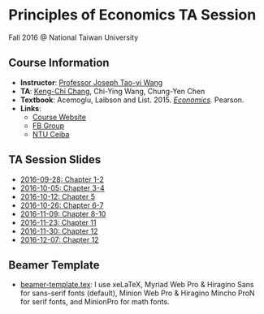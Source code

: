 # Principles of Economics TA Session

Fall 2016 @ National Taiwan University


## Course Information
- **Instructor**: [Professor Joseph Tao-yi Wang](http://homepage.ntu.edu.tw/~josephw)
- **TA**: [Keng-Chi Chang](http://kengchichang.github.io), Chi-Ying Wang, Chung-Yen Chen
- **Textbook**: Acemoglu, Laibson and List. 2015. [*Economics*](https://www.amazon.com/Economics-Daron-Acemoglu/dp/0321391586). Pearson.
- **Links**:
  - [Course Website](http://homepage.ntu.edu.tw/~josephw/principles_micro_16F.htm)
  - [FB Group](https://www.facebook.com/groups/1100981933320734/)
  - [NTU Ceiba](https://ceiba.ntu.edu.tw/course/19783d/index.htm)


## TA Session Slides
- [2016-09-28: Chapter 1-2](0928/PE_Session_0928.pdf)
- [2016-10-05: Chapter 3-4](1005/PE_Session_1005.pdf)
- [2016-10-12: Chapter 5](1012/PE_Session_1012.pdf)
- [2016-10-26: Chapter 6-7](1026/PE_Session_1026.pdf)
- [2016-11-09: Chapter 8-10](1109/PE_Session_1109.pdf)
- [2016-11-23: Chapter 11](1123/PE_Session_1123.pdf)
- [2016-11-30: Chapter 12](1130/PE_Session_1130.pdf)
- [2016-12-07: Chapter 12](1207/PE_Session_1207.pdf)


## Beamer Template
- [beamer-template.tex](template/beamer-template.tex):
I use xeLaTeX, Myriad Web Pro & Hiragino Sans for sans-serif fonts (default), Minion Web Pro & Hiragino Mincho ProN for serif fonts, and MinionPro for math fonts.
